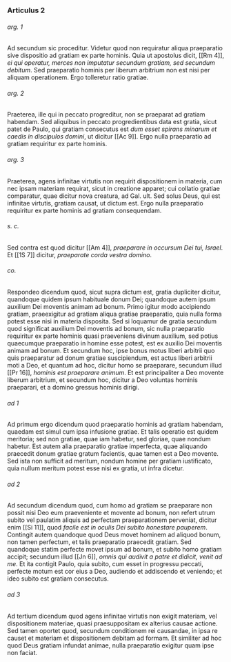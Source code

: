 ### Articulus 2

###### arg. 1
Ad secundum sic proceditur. Videtur quod non requiratur aliqua praeparatio sive dispositio ad gratiam ex parte hominis. Quia ut apostolus dicit, [[Rm 4]], *ei qui operatur, merces non imputatur secundum gratiam, sed secundum debitum*. Sed praeparatio hominis per liberum arbitrium non est nisi per aliquam operationem. Ergo tolleretur ratio gratiae.

###### arg. 2
Praeterea, ille qui in peccato progreditur, non se praeparat ad gratiam habendam. Sed aliquibus in peccato progredientibus data est gratia, sicut patet de Paulo, qui gratiam consecutus est *dum esset spirans minarum et caedis in discipulos domini*, ut dicitur [[Ac 9]]. Ergo nulla praeparatio ad gratiam requiritur ex parte hominis.

###### arg. 3
Praeterea, agens infinitae virtutis non requirit dispositionem in materia, cum nec ipsam materiam requirat, sicut in creatione apparet; cui collatio gratiae comparatur, quae dicitur nova creatura, ad Gal. ult. Sed solus Deus, qui est infinitae virtutis, gratiam causat, ut dictum est. Ergo nulla praeparatio requiritur ex parte hominis ad gratiam consequendam.

###### s. c.
Sed contra est quod dicitur [[Am 4]], *praeparare in occursum Dei tui, Israel*. Et [[1S 7]] dicitur, *praeparate corda vestra domino*.

###### co.
Respondeo dicendum quod, sicut supra dictum est, gratia dupliciter dicitur, quandoque quidem ipsum habituale donum Dei; quandoque autem ipsum auxilium Dei moventis animam ad bonum. Primo igitur modo accipiendo gratiam, praeexigitur ad gratiam aliqua gratiae praeparatio, quia nulla forma potest esse nisi in materia disposita. Sed si loquamur de gratia secundum quod significat auxilium Dei moventis ad bonum, sic nulla praeparatio requiritur ex parte hominis quasi praeveniens divinum auxilium, sed potius quaecumque praeparatio in homine esse potest, est ex auxilio Dei moventis animam ad bonum. Et secundum hoc, ipse bonus motus liberi arbitrii quo quis praeparatur ad donum gratiae suscipiendum, est actus liberi arbitrii moti a Deo, et quantum ad hoc, dicitur homo se praeparare, secundum illud [[Pr 16]], *hominis est praeparare animum*. Et est principaliter a Deo movente liberum arbitrium, et secundum hoc, dicitur a Deo voluntas hominis praeparari, et a domino gressus hominis dirigi.

###### ad 1
Ad primum ergo dicendum quod praeparatio hominis ad gratiam habendam, quaedam est simul cum ipsa infusione gratiae. Et talis operatio est quidem meritoria; sed non gratiae, quae iam habetur, sed gloriae, quae nondum habetur. Est autem alia praeparatio gratiae imperfecta, quae aliquando praecedit donum gratiae gratum facientis, quae tamen est a Deo movente. Sed ista non sufficit ad meritum, nondum homine per gratiam iustificato, quia nullum meritum potest esse nisi ex gratia, ut infra dicetur.

###### ad 2
Ad secundum dicendum quod, cum homo ad gratiam se praeparare non possit nisi Deo eum praeveniente et movente ad bonum, non refert utrum subito vel paulatim aliquis ad perfectam praeparationem perveniat, dicitur enim [[Si 11]], quod *facile est in oculis Dei subito honestare pauperem*. Contingit autem quandoque quod Deus movet hominem ad aliquod bonum, non tamen perfectum, et talis praeparatio praecedit gratiam. Sed quandoque statim perfecte movet ipsum ad bonum, et subito homo gratiam accipit; secundum illud [[Jn 6]], *omnis qui audivit a patre et didicit, venit ad me*. Et ita contigit Paulo, quia subito, cum esset in progressu peccati, perfecte motum est cor eius a Deo, audiendo et addiscendo et veniendo; et ideo subito est gratiam consecutus.

###### ad 3
Ad tertium dicendum quod agens infinitae virtutis non exigit materiam, vel dispositionem materiae, quasi praesuppositam ex alterius causae actione. Sed tamen oportet quod, secundum conditionem rei causandae, in ipsa re causet et materiam et dispositionem debitam ad formam. Et similiter ad hoc quod Deus gratiam infundat animae, nulla praeparatio exigitur quam ipse non faciat.

